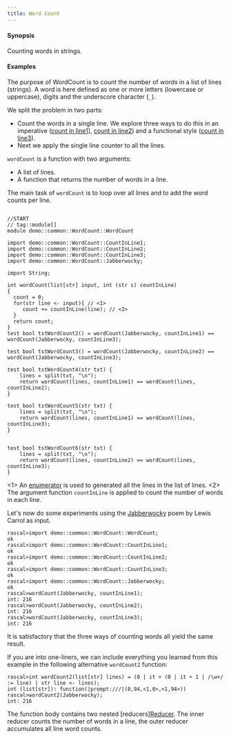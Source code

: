 ```yaml
---
title: Word Count
---
```


#### Synopsis

Counting words in strings.

#### Examples

The purpose of WordCount is to count the number of _words_ in a list of lines (strings).
A word is here defined as one or more letters (lowercase or uppercase), digits and the underscore character (`_`).

We split the problem in two parts:

*  Count the words in a single line. We explore three ways to do this in an imperative ([count in line1](../../../Recipes/Common/WordCount/CountInLine1)], [count in line2](../../../Recipes/Common/WordCount/CountInLine2))
  and a functional style ([count in line3](../../../Recipes/Common/WordCount/CountInLine3)).
*  Next we apply the single line counter to all the lines.


`wordCount` is a function with two arguments:
*  A list of lines.
*  A function that returns the number of words in a line.


The main task of `wordCount` is to loop over all lines and to add the word counts per line.



```rascal

//START
// tag::module[]
module demo::common::WordCount::WordCount

import demo::common::WordCount::CountInLine1;
import demo::common::WordCount::CountInLine2;
import demo::common::WordCount::CountInLine3;
import demo::common::WordCount::Jabberwocky;

import String;

int wordCount(list[str] input, int (str s) countInLine)
{
  count = 0;
  for(str line <- input){ // <1>
     count += countInLine(line); // <2>
  }
  return count;
}
test bool tstWordCount2() = wordCount(Jabberwocky, countInLine1) == wordCount(Jabberwocky, countInLine3);

test bool tstWordCount3() = wordCount(Jabberwocky, countInLine2) == wordCount(Jabberwocky, countInLine3);

test bool tstWordCount4(str txt) {
    lines = split(txt, "\n");
    return wordCount(lines, countInLine1) == wordCount(lines, countInLine2);
}    
    
test bool tstWordCount5(str txt) {
    lines = split(txt, "\n"); 
    return wordCount(lines, countInLine1) == wordCount(lines, countInLine3); 
}

    
test bool tstWordCount6(str txt) {
    lines = split(txt, "\n");  
    return wordCount(lines, countInLine2) == wordCount(lines, countInLine3);
}

```

                
<1> An [enumerator](../../../Rascal/Expressions/Comprehensions/Enumerator) is used to generated all the lines in the list of lines.
<2> The argument function `countInLine` is applied to count the number of words in each line.

Let's now do some experiments using the [Jabberwocky](../../../Recipes/Common/WordCount/Jabberwocky) poem by Lewis Carrol as input.


```rascal-shell
rascal>import demo::common::WordCount::WordCount;
ok
rascal>import demo::common::WordCount::CountInLine1;
ok
rascal>import demo::common::WordCount::CountInLine2;
ok
rascal>import demo::common::WordCount::CountInLine3;
ok
rascal>import demo::common::WordCount::Jabberwocky;
ok
rascal>wordCount(Jabberwocky, countInLine1);
int: 216
rascal>wordCount(Jabberwocky, countInLine2);
int: 216
rascal>wordCount(Jabberwocky, countInLine3);
int: 216
```
It is satisfactory that the three ways of counting words all yield the same result.

If you are into one-liners, we can include everything you learned from this example
in the following alternative `wordCount2` function:

```rascal-shell
rascal>int wordCount2(list[str] lines) = (0 | it + (0 | it + 1 | /\w+/ := line) | str line <- lines);
int (list[str]): function(|prompt:///|(0,94,<1,0>,<1,94>))
rascal>wordCount2(Jabberwocky);
int: 216
```
The function body contains two nested [reducers][Reducer](../../../Rascal/Expressions/Reducer).
The inner reducer counts the number of words in a line, the outer reducer accumulates all line word counts.


```rascal-shell
```



